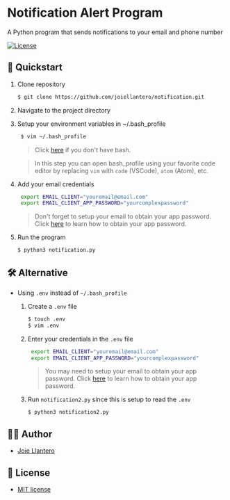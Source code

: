 # Notification Alert Program

A Python program that sends notifications to your email and phone number

[![License](http://img.shields.io/:license-mit-blue.svg?style=flat-square)](http://badges.mit-license.org)

## 🚀 Quickstart

1. Clone repository
    ```bash
    $ git clone https://github.com/joiellantero/notification.git
    ```

2. Navigate to the project directory


3. Setup your environment variables in ~/.bash_profile 
   ```bash
    $ vim ~/.bash_profile
    ```
   > Click [here](#-alternative) if you don't have bash.

   > In this step you can open bash_profile using your favorite code editor by replacing `vim` with `code` (VSCode), `atom` (Atom), etc.

4. Add your email credentials
   ```bash
    export EMAIL_CLIENT="youremail@email.com"
    export EMAIL_CLIENT_APP_PASSWORD="yourcomplexpassword"
    ```
    > Don't forget to setup your email to obtain your app password. Click [here](https://support.google.com/accounts/answer/185833?hl=en) to learn how to obtain your app password.

5. Run the program
    ```bash
    $ python3 notification.py
    ```

## 🛠 Alternative 

- Using `.env` instead of `~/.bash_profile`
    1. Create a `.env` file
        ```bash
        $ touch .env
        $ vim .env
        ```

    2. Enter your credentials in the `.env` file
       ```bash
        export EMAIL_CLIENT="youremail@email.com"
        export EMAIL_CLIENT_APP_PASSWORD="yourcomplexpassword"
        ```

        > You may need to setup your email to obtain your app password. Click [here](https://support.google.com/accounts/answer/185833?hl=en) to learn how to obtain your app password.

    3. Run `notification2.py` since this is setup to read the `.env`
        ```bash
        $ python3 notification2.py
        ```

## 👨‍💻 Author

- [Joie Llantero](https://joiellantero.codes/)


## 📄 License 

- [MIT license](http://opensource.org/licenses/mit-license.php)